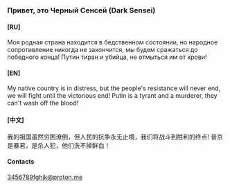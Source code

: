 ### Привет, это Черный Сенсей (Dark Sensei)
#### [RU]
Моя родная страна находится в бедственном состоянии, но народное сопротивление никогда не закончится, мы будем сражаться до победного конца!
Путин тиран и убийца, не отмыться им от крови!
#### [EN]
My native country is in distress, but the people's resistance will never end, we will fight until the victorious end!
Putin is a tyrant and a murderer, they can't wash off the blood!
#### [中文]
我的祖国虽然穷困潦倒，但人民的抗争永无止境，我们将战斗到胜利的终点!
普京是暴君，是杀人犯，他们洗不掉鲜血！
#### Contacts
3456789fghjk@proton.me

